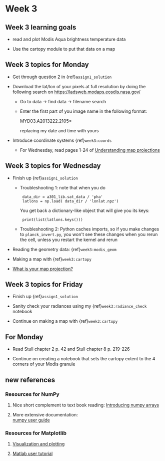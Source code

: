 
# Week 3

## Week 3 learning goals

- read and plot Modis Aqua brightness temperature data

- Use the cartopy module to put that data on a map

## Week 3 topics for Monday

* Get through question 2 in {ref}`assign1_solution`

* Download the lat/lon of your pixels at full resolution by doing the following
  search on https://ladsweb.modaps.eosdis.nasa.gov/
  
  - Go to data -> find data -> filename search
  - Enter the first part of you image name in the following format:
  
       MYD03.A2013222.2105*
       
    replacing my date and time with yours

* Introduce coordinate systems {ref}`week3:coords`

  - For Wednesday, read pages 1-24 of [Understanding map projections](https://drive.google.com/file/d/1araPnZwMui9tBTPyLO_UHVC2DDEIdZ0p/view?usp=sharing) 

## Week 3 topics for Wednesday

- Finish up {ref}`assign1_solution`

  - Troubleshooting 1:  note that when you do 
  
         data_dir = a301_lib.sat_data / 'pha'
         latlons = np.load( data_dir / 'lonlat.npz')
         
    You get back a dictionary-like object that will give you its keys:
    
         print(list(latlons.keys()))
         
  - Troubleshooting 2: Python caches imports, so if you make changes
    to `planck_invert.py`, you won't see these changes when you rerun the
    cell, unless you restart the kernel and rerun

- Reading the geometry data:  {ref}`week3:modis_geom`

- Making a map with {ref}`week3:cartopy`

- [What is your map projection?](https://xkcd.com/977/)


## Week 3 topics for Friday

- Finish up {ref}`assign1_solution`

- Sanity check your radiances using my {ref}`week3:radiance_check` notebook

- Continue on making a map with {ref}`week3:cartopy`

## For Monday

- Read Stull chapter 2 p. 42 and Stull chapter 8 p. 219-226

- Continue on creating a notebook that sets the cartopy extent to the 4 corners of your Modis granule


## new references

### Resources for NumPy

1. Nice short complement to text book reading:
   [Introducing numpy arrays](https://pythonnumericalmethods.berkeley.edu/notebooks/chapter02.07-Introducing_numpy_arrays.html)

2. More extensive documentation:  
   [numpy user guide](https://numpy.org/doc/stable/user/)

###  Resources for Matplotlib

1. [Visualization and plotting]( https://pythonnumericalmethods.berkeley.edu/notebooks/chapter12.00-Visualization-and-Plotting.html)

2. [Matlab user tutorial](https://matplotlib.org/stable/tutorials/introductory/usage.html)

